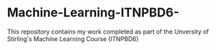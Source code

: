 # Machine-Learning-ITNPBD6-
This repository contains my work completed as part of the Unversity of Stirling's Machine Learning Course (ITNPBD6)

